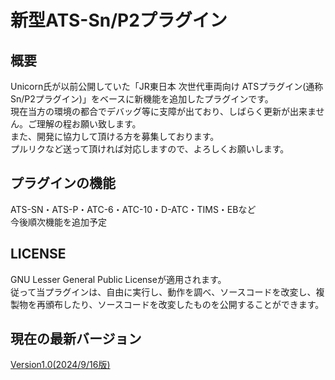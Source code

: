 # 新型ATS-Sn/P2プラグイン  
## 概要  
Unicorn氏が以前公開していた「JR東日本 次世代車両向け ATSプラグイン(通称Sn/P2プラグイン)」をベースに新機能を追加したプラグインです。    
現在当方の環境の都合でデバッグ等に支障が出ており、しばらく更新が出来ません。ご理解の程お願い致します。  
また、開発に協力して頂ける方を募集しております。  
プルリクなど送って頂ければ対応しますので、よろしくお願いします。  

## プラグインの機能
ATS-SN・ATS-P・ATC-6・ATC-10・D-ATC・TIMS・EBなど  
今後順次機能を追加予定

## LICENSE
GNU Lesser General Public Licenseが適用されます。  
従って当プラグインは、自由に実行し、動作を調べ、ソースコードを改変し、複製物を再頒布したり、ソースコードを改変したものを公開することができます。

## 現在の最新バージョン
[Version1.0(2024/9/16版)](https://github.com/TomyRailway/NewATS-Sn-P2/releases/tag/Version1.0)
